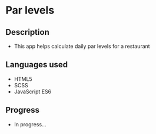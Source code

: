 # Par levels

## Description

- This app helps calculate daily par levels for a restaurant

## Languages used

- HTML5
- SCSS
- JavaScript ES6

## Progress

- In progress...
